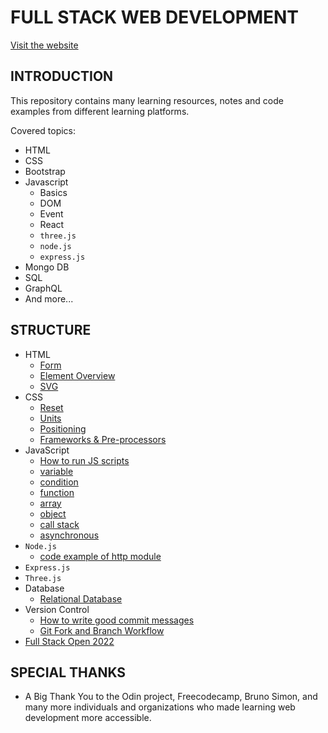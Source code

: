 # FULL STACK WEB DEVELOPMENT

[Visit the website](https://flaviaouyang.github.io/web-development/)

## INTRODUCTION

This repository contains many learning resources, notes and code examples from
different learning platforms.

Covered topics:

- HTML
- CSS
- Bootstrap
- Javascript
  - Basics
  - DOM
  - Event
  - React
  - `three.js`
  - `node.js`
  - `express.js`
- Mongo DB
- SQL
- GraphQL
- And more...

## STRUCTURE

- HTML
  - [Form](./general/html-css/html/form.html)
  - [Element Overview](./general/html-css/html/html-element.md)
  - [SVG](./general/html-css/html/svg.md)
- CSS
  - [Reset](./general/html-css/css/default-styles.md)
  - [Units](./general/html-css/css/units.md)
  - [Positioning](./general/html-css/css/positioning.md)
  - [Frameworks & Pre-processors](./general/html-css/css/framework-preprocessor.md)
- JavaScript
  - [How to run JS scripts](./general/javascript/how-to-run.md)
  - [variable](./general/javascript/variable.md)
  - [condition](./general/javascript/condition.md)
  - [function](./general/javascript/function.md)
  - [array](./general/javascript/array.md)
  - [object](./general/javascript/object.md)
  - [call stack](./general/javascript/call-stack.md)
  - [asynchronous](./general/javascript/asynchronous.md)
- `Node.js`
  - [code example of http module](./general/node-js/http.js)
- `Express.js`
- `Three.js`
- Database
  - [Relational Database](./general/database/relational-database/RDBMS.md)
- Version Control
  - [How to write good commit messages](./general/version-control/write-good-commit.md)
  - [Git Fork and Branch Workflow](./general/version-control/fork-n-branch.md)
- [Full Stack Open 2022](./react/README.md)

## SPECIAL THANKS

- A Big Thank You to the Odin project, Freecodecamp, Bruno Simon, and many more individuals and organizations who made learning web development more accessible.
